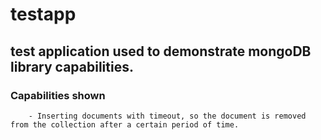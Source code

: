 <!--
Copyright 2021-present Open Networking Foundation
SPDX-License-Identifier: Apache-2.0
SPDX-License-Identifier: LicenseRef-ONF-Member-Only-1.0
-->

# testapp
## test application used to demonstrate mongoDB library capabilities. 
### Capabilities shown
        - Inserting documents with timeout, so the document is removed from the collection after a certain period of time. 
